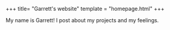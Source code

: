+++
title= "Garrett's website"
template = "homepage.html"
+++

My name is Garrett! I post about my projects and my feelings.

